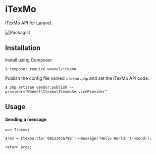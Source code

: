 # iTexMo
iTexMo API for Laravel.

![Packagist](https://img.shields.io/packagist/l/doctrine/orm.svg)

## Installation

Install using Composer
```
$ composer require woenel/itexmo
```

Publish the config file named `itexmo.php` and set the iTexMo API code.
```
$ php artisan vendor:publish --provider="Woenel\Itexmo\ItexmoServiceProvider"
```

## Usage

#### Sending a message
```
use Itexmo;

$res = Itexmo::to('09123456789')->message('Hello World!')->send();

return $res;
```
